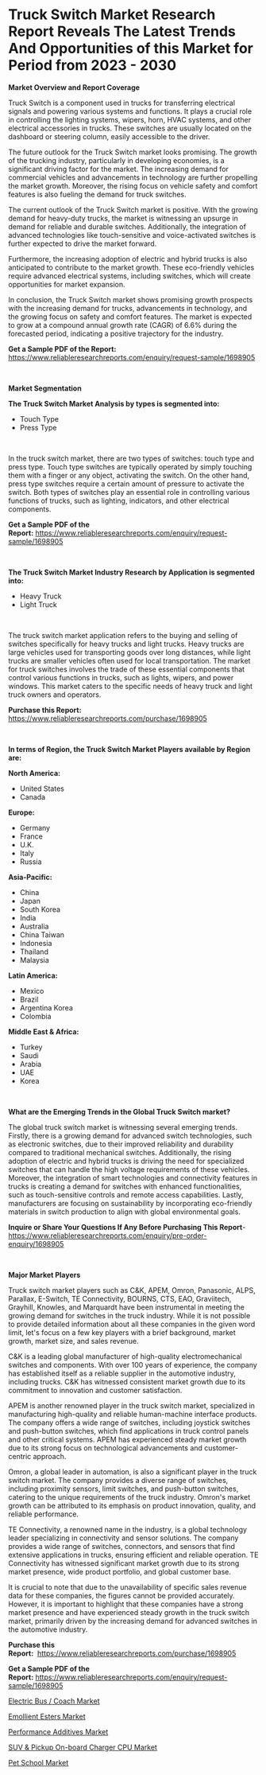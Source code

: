 <p><h1>Truck Switch Market Research Report Reveals The Latest Trends And Opportunities of this Market for Period from 2023 - 2030</h1></p><p><strong>Market Overview and Report Coverage</strong></p>
<p><p>Truck Switch is a component used in trucks for transferring electrical signals and powering various systems and functions. It plays a crucial role in controlling the lighting systems, wipers, horn, HVAC systems, and other electrical accessories in trucks. These switches are usually located on the dashboard or steering column, easily accessible to the driver.</p><p>The future outlook for the Truck Switch market looks promising. The growth of the trucking industry, particularly in developing economies, is a significant driving factor for the market. The increasing demand for commercial vehicles and advancements in technology are further propelling the market growth. Moreover, the rising focus on vehicle safety and comfort features is also fueling the demand for truck switches.</p><p>The current outlook of the Truck Switch market is positive. With the growing demand for heavy-duty trucks, the market is witnessing an upsurge in demand for reliable and durable switches. Additionally, the integration of advanced technologies like touch-sensitive and voice-activated switches is further expected to drive the market forward.</p><p>Furthermore, the increasing adoption of electric and hybrid trucks is also anticipated to contribute to the market growth. These eco-friendly vehicles require advanced electrical systems, including switches, which will create opportunities for market expansion.</p><p>In conclusion, the Truck Switch market shows promising growth prospects with the increasing demand for trucks, advancements in technology, and the growing focus on safety and comfort features. The market is expected to grow at a compound annual growth rate (CAGR) of 6.6% during the forecasted period, indicating a positive trajectory for the industry.</p></p>
<p><strong>Get a Sample PDF of the Report:</strong> <a href="https://www.reliableresearchreports.com/enquiry/request-sample/1698905">https://www.reliableresearchreports.com/enquiry/request-sample/1698905</a></p>
<p>&nbsp;</p>
<p><strong>Market Segmentation</strong></p>
<p><strong>The Truck Switch Market Analysis by types is segmented into:</strong></p>
<p><ul><li>Touch Type</li><li>Press Type</li></ul></p>
<p>&nbsp;</p>
<p><p>In the truck switch market, there are two types of switches: touch type and press type. Touch type switches are typically operated by simply touching them with a finger or any object, activating the switch. On the other hand, press type switches require a certain amount of pressure to activate the switch. Both types of switches play an essential role in controlling various functions of trucks, such as lighting, indicators, and other electrical components.</p></p>
<p><strong>Get a Sample PDF of the Report:</strong>&nbsp;<a href="https://www.reliableresearchreports.com/enquiry/request-sample/1698905">https://www.reliableresearchreports.com/enquiry/request-sample/1698905</a></p>
<p>&nbsp;</p>
<p><strong>The Truck Switch Market Industry Research by Application is segmented into:</strong></p>
<p><ul><li>Heavy Truck</li><li>Light Truck</li></ul></p>
<p>&nbsp;</p>
<p><p>The truck switch market application refers to the buying and selling of switches specifically for heavy trucks and light trucks. Heavy trucks are large vehicles used for transporting goods over long distances, while light trucks are smaller vehicles often used for local transportation. The market for truck switches involves the trade of these essential components that control various functions in trucks, such as lights, wipers, and power windows. This market caters to the specific needs of heavy truck and light truck owners and operators.</p></p>
<p><strong>Purchase this Report:</strong>&nbsp; <a href="https://www.reliableresearchreports.com/purchase/1698905">https://www.reliableresearchreports.com/purchase/1698905</a></p>
<p>&nbsp;</p>
<p><strong>In terms of Region, the Truck Switch Market Players available by Region are:</strong></p>
<p>
    <p> <strong> North America: </strong>
        <ul>
            <li>United States</li>
            <li>Canada</li>
        </ul>
        </p> 
    <p> <strong> Europe: </strong>
        <ul>
            <li>Germany</li>
            <li>France</li>
            <li>U.K.</li>
            <li>Italy</li>
            <li>Russia</li>
        </ul>
        </p> 
    <p> <strong> Asia-Pacific: </strong>
        <ul>
            <li>China</li>
            <li>Japan</li>
            <li>South Korea</li>
            <li>India</li>
            <li>Australia</li>
            <li>China Taiwan</li>
            <li>Indonesia</li>
            <li>Thailand</li>
            <li>Malaysia</li>
        </ul>
        </p> 
    <p> <strong> Latin America: </strong>
        <ul>
            <li>Mexico</li>
            <li>Brazil</li>
            <li>Argentina Korea</li>
            <li>Colombia</li>
        </ul>
        </p> 
    <p> <strong> Middle East & Africa: </strong>
        <ul>
            <li>Turkey</li>
            <li>Saudi</li>
            <li>Arabia</li>
            <li>UAE</li>
            <li>Korea</li>
        </ul>
    </p>
    </p>
<p>&nbsp;</p>
<p><strong>What are the Emerging Trends in the Global Truck Switch market?</strong></p>
<p><p>The global truck switch market is witnessing several emerging trends. Firstly, there is a growing demand for advanced switch technologies, such as electronic switches, due to their improved reliability and durability compared to traditional mechanical switches. Additionally, the rising adoption of electric and hybrid trucks is driving the need for specialized switches that can handle the high voltage requirements of these vehicles. Moreover, the integration of smart technologies and connectivity features in trucks is creating a demand for switches with enhanced functionalities, such as touch-sensitive controls and remote access capabilities. Lastly, manufacturers are focusing on sustainability by incorporating eco-friendly materials in switch production to align with global environmental goals.</p></p>
<p><strong>Inquire or Share Your Questions If Any Before Purchasing This Report</strong>- <a href="https://www.reliableresearchreports.com/enquiry/pre-order-enquiry/1698905">https://www.reliableresearchreports.com/enquiry/pre-order-enquiry/1698905</a></p>
<p>&nbsp;</p>
<p><strong>Major Market Players</strong></p>
<p><p>Truck switch market players such as C&K, APEM, Omron, Panasonic, ALPS, Parallax, E-Switch, TE Connectivity, BOURNS, CTS, EAO, Graviitech, Grayhill, Knowles, and Marquardt have been instrumental in meeting the growing demand for switches in the truck industry. While it is not possible to provide detailed information about all these companies in the given word limit, let's focus on a few key players with a brief background, market growth, market size, and sales revenue.</p><p>C&K is a leading global manufacturer of high-quality electromechanical switches and components. With over 100 years of experience, the company has established itself as a reliable supplier in the automotive industry, including trucks. C&K has witnessed consistent market growth due to its commitment to innovation and customer satisfaction.</p><p>APEM is another renowned player in the truck switch market, specialized in manufacturing high-quality and reliable human-machine interface products. The company offers a wide range of switches, including joystick switches and push-button switches, which find applications in truck control panels and other critical systems. APEM has experienced steady market growth due to its strong focus on technological advancements and customer-centric approach.</p><p>Omron, a global leader in automation, is also a significant player in the truck switch market. The company provides a diverse range of switches, including proximity sensors, limit switches, and push-button switches, catering to the unique requirements of the truck industry. Omron's market growth can be attributed to its emphasis on product innovation, quality, and reliable performance.</p><p>TE Connectivity, a renowned name in the industry, is a global technology leader specializing in connectivity and sensor solutions. The company provides a wide range of switches, connectors, and sensors that find extensive applications in trucks, ensuring efficient and reliable operation. TE Connectivity has witnessed significant market growth due to its strong market presence, wide product portfolio, and global customer base.</p><p>It is crucial to note that due to the unavailability of specific sales revenue data for these companies, the figures cannot be provided accurately. However, it is important to highlight that these companies have a strong market presence and have experienced steady growth in the truck switch market, primarily driven by the increasing demand for advanced switches in the automotive industry.</p></p>
<p><strong>Purchase this Report:</strong>&nbsp;&nbsp;<a href="https://www.reliableresearchreports.com/purchase/1698905">https://www.reliableresearchreports.com/purchase/1698905</a></p>
<p></p>
<p><strong>Get a Sample PDF of the Report:</strong>&nbsp;<a href="https://www.reliableresearchreports.com/enquiry/request-sample/1698905">https://www.reliableresearchreports.com/enquiry/request-sample/1698905</a></p>
<p><p><a href="https://github.com/shivangireportprime/Market-Research-Report-List-1/blob/main/electric-bus-coach-market.md">Electric Bus / Coach Market</a></p><p><a href="https://www.linkedin.com/pulse/emollient-esters-market-challenges-opportunities-growth-gvgtc/">Emollient Esters Market</a></p><p><a href="https://www.linkedin.com/pulse/decoding-performance-additives-market-deep-dive-latest-trends-uo77e/">Performance Additives Market</a></p><p><a href="https://github.com/krithireportprime/Market-Research-Report-List-1/blob/main/suv-pickup-on-board-charger-cpu-market.md">SUV & Pickup On-board Charger CPU Market</a></p><p><a href="https://medium.com/@allelee654/pet-school-market-comprehensive-assessment-by-type-application-and-geography-4c9f2fb9858b">Pet School Market</a></p></p>
